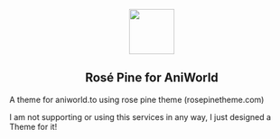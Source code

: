 <p align="center">
    <img src="https://github.com/rose-pine/rose-pine-theme/raw/main/assets/icon.png" width="80" />
    <h2 align="center">Rosé Pine for AniWorld</h2>
</p>

A theme for aniworld.to using rose pine theme (rosepinetheme.com)


I am not supporting or using this services in any way, I just designed a Theme for it!

